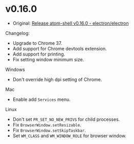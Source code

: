 # v0.16.0

* Original: [Release atom-shell v0.16.0 - electron/electron](https://github.com/electron/electron/releases/tag/v0.16.0)


Changelog:

* Upgrade to Chrome 37.
* Add support for Chrome devtools extension.
* Add support for printing.
* Fix setting window minimum size.

Windows

* Don't override high dpi setting of Chrome.

Mac

* Enable add `Services` menu.

Linux

* Don't set `PR_SET_NO_NEW_PRIVS` for child processes.
* Fix `BrowserWindow.setResizable`.
* Fix `BrowserWindow.setSkipTaskbar`.
* Set `WM_CLASS` and `WM_WINDOW_ROLE` for browser window.
